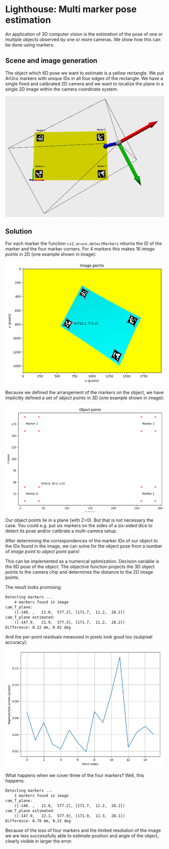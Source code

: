 # Lighthouse: Multi marker pose estimation

An application of 3D computer vision is the estimation of the pose of one or multiple objects observed by one or more cameras. We show how this can be done using markers.

## Scene and image generation

The object which 6D pose we want to estimate is a yellow rectangle. We put ArUco markers with unique IDs in all four edges of the rectangle. We have a single fixed and calibrated 2D camera and we want to localize the plane in a single 2D image within the camera coordinate system.

![](images/scene.png)

## Solution

For each marker the function `cv2.aruco.detectMarkers` returns the ID of the marker and the four marker corners. For 4 markers this makes 16 *image points* in 2D (one example shown in image):

![](images/img_points.png)

Because we defined the arrangement of the markers on the object, we have implicitly defined a set of *object points* in 3D (one example shown in image):

![](images/obj_points.png)

Our object points lie in a plane (with Z=0). But that is not necessary the case. You could e.g. put six markers on the sides of a six-sided dice to detect its pose and/or calibrate a multi-camera setup.

After determining the correspondences of the marker IDs of our object to the IDs found in the image, we can solve for the object pose from a number of *image point* to *object point* pairs!

This can be implemented as a numerical optimization. Decision variable is the 6D pose of the object. The objective function projects the 3D object points to the camera chip and determines the distance to the 2D image points.

The result looks promising:

```
Detecting markers ...
    4 markers found in image
cam_T_plane:
    ([-148. ,   21.8,  577.2], [171.7,  11.2,  28.2])
cam_T_plane estimated:
    ([-147.9,   21.9,  577.3], [171.7,  11.2,  28.2])
Difference: 0.22 mm, 0.02 deg
```

And the per-point residuals measured in pixels look good too (subpixel accuracy):

![](images/residuals.png)

What happens when we cover three of the four markers? Well, this happens:

```
Detecting markers ...
    1 markers found in image
cam_T_plane:
    ([-148. ,   21.8,  577.2], [171.7,  11.2,  28.2])
cam_T_plane estimated:
    ([-147.9,   22.1,  577.9], [171.9,  11.3,  28.1])
Difference: 0.78 mm, 0.21 deg
```
Because of the loss of four markers and the limited resolution of the image we are less successfully able to estimate position and angle of the object, clearly visible in larger the error.
